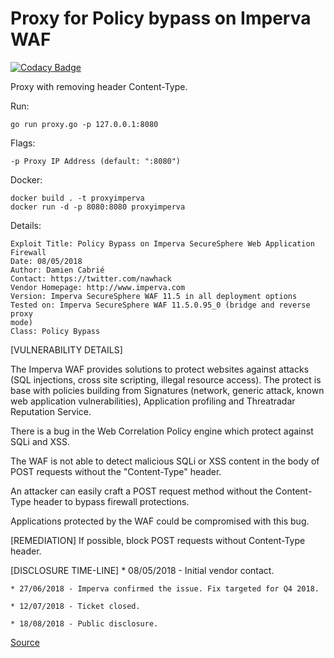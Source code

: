 Proxy for Policy bypass on Imperva WAF
=======================

[![Codacy Badge](https://api.codacy.com/project/badge/Grade/f821affc94304b018f556ebd856e8404)](https://app.codacy.com/app/MonaxGT/ProxyImperva?utm_source=github.com&utm_medium=referral&utm_content=MonaxGT/ProxyImperva&utm_campaign=Badge_Grade_Dashboard)

Proxy with removing header Content-Type.

Run:
```
go run proxy.go -p 127.0.0.1:8080
```

Flags:
```
-p Proxy IP Address (default: ":8080")
```

Docker:
```
docker build . -t proxyimperva
docker run -d -p 8080:8080 proxyimperva
```

Details:
```
Exploit Title: Policy Bypass on Imperva SecureSphere Web Application
Firewall
Date: 08/05/2018
Author: Damien Cabrié
Contact: https://twitter.com/nawhack
Vendor Homepage: http://www.imperva.com
Version: Imperva SecureSphere WAF 11.5 in all deployment options
Tested on: Imperva SecureSphere WAF 11.5.0.95_0 (bridge and reverse proxy
mode)
Class: Policy Bypass
```

[VULNERABILITY DETAILS]

The Imperva WAF provides solutions to protect websites against attacks (SQL
injections, cross site scripting, illegal resource access). The protect is
base with policies building from Signatures (network, generic attack, known
web application vulnerabilities), Application profiling and Threatradar
Reputation Service.

There is a bug in the Web Correlation Policy engine which protect against
SQLi and XSS.

The WAF is not able to detect malicious SQLi or XSS content in the body of
POST requests without the "Content-Type" header.

An attacker can easily craft a POST request method without the Content-Type
header to bypass firewall protections.

Applications protected by the WAF could be compromised with this bug.

[REMEDIATION]
If possible, block POST requests without Content-Type header.

[DISCLOSURE TIME-LINE]
    * 08/05/2018 - Initial vendor contact.

    * 27/06/2018 - Imperva confirmed the issue. Fix targeted for Q4 2018.

    * 12/07/2018 - Ticket closed.

    * 18/08/2018 - Public disclosure.

[Source](https://seclists.org/fulldisclosure/2018/Sep/16?utm_source=feedburner&utm_medium=feed&utm_campaign=Feed%3A+seclists%2FFullDisclosure+%28Full+Disclosure%29)
